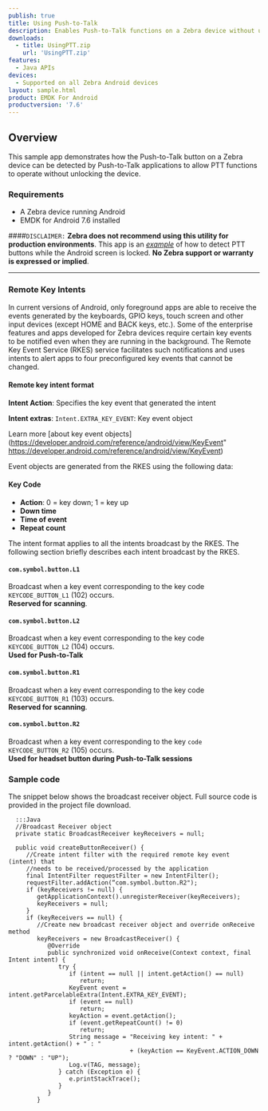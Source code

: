 ```yaml
---
publish: true
title: Using Push-to-Talk
description: Enables Push-to-Talk functions on a Zebra device without unlocking it  
downloads:
  - title: UsingPTT.zip
    url: 'UsingPTT.zip'
features:
  - Java APIs
devices:
  - Supported on all Zebra Android devices
layout: sample.html
product: EMDK For Android
productversion: '7.6'
---
```


## Overview
This sample app demonstrates how the Push-to-Talk button on a Zebra device can be detected by Push-to-Talk applications to allow PTT functions to operate without unlocking the device. 

### Requirements
* A Zebra device running Android
* EMDK for Android 7.6 installed

####`DISCLAIMER:`
**Zebra does not recommend using this utility for production environments**. This app is an *<u>example</u>* of how to detect PTT buttons while the Android screen is locked. **No Zebra support or warranty is expressed or implied**.  

-----

### Remote Key Intents
In current versions of Android, only foreground apps are able to receive the events generated by the keyboards, GPIO keys, touch screen and other input devices (except HOME and BACK keys, etc.). Some of the enterprise features and apps developed for Zebra devices require certain key events to be notified even when they are running in the background. The Remote Key Event Service (RKES) service  facilitates such notifications and uses intents to alert apps to four preconfigured key events that cannot be changed.

#### Remote key intent format

**Intent Action**: Specifies the key event that generated the intent

**Intent extras**:
`Intent.EXTRA_KEY_EVENT`: Key event object 

Learn more [about key event objects](https://developer.android.com/reference/android/view/KeyEvent" https://developer.android.com/reference/android/view/KeyEvent)

Event objects are generated from the RKES using the following data:

#### Key Code

* **Action**: 0 = key down; 1 = key up
* **Down time**
* **Time of event**
* **Repeat count**

The intent format applies to all the intents broadcast by the RKES. The following section briefly describes each intent broadcast by the RKES. 

#### `com.symbol.button.L1`
Broadcast when a key event corresponding to the key code `KEYCODE_BUTTON_L1` (102) occurs.<br> 
**Reserved for scanning**.

#### `com.symbol.button.L2`
Broadcast when a key event corresponding to the key code `KEYCODE_BUTTON_L2` (104) occurs.<br>
**Used for Push-to-Talk**

#### `com.symbol.button.R1`
Broadcast when a key event corresponding to the key code `KEYCODE_BUTTON_R1` (103) occurs. <br> **Reserved for scanning**.

#### `com.symbol.button.R2`
Broadcast when a key event corresponding to the key `code KEYCODE_BUTTON_R2` (105) occurs.<br> 
**Used for headset button during Push-to-Talk sessions**

### Sample code
The snippet below shows the broadcast receiver object. Full source code is provided in the project file download. 

      :::Java
      //Broadcast Receiver object
      private static BroadcastReceiver keyReceivers = null;

      public void createButtonReceiver() {
         //Create intent filter with the required remote key event (intent) that
         //needs to be received/processed by the application
         final IntentFilter requestFilter = new IntentFilter();
         requestFilter.addAction(“com.symbol.button.R2");
         if (keyReceivers != null) {
            getApplicationContext().unregisterReceiver(keyReceivers);
            keyReceivers = null;
         }
         if (keyReceivers == null) {
            //Create new broadcast receiver object and override onReceive method
            keyReceivers = new BroadcastReceiver() {
               @Override
               public synchronized void onReceive(Context context, final Intent intent) {
                  try {
                     if (intent == null || intent.getAction() == null)
                        return;
                     KeyEvent event = intent.getParcelableExtra(Intent.EXTRA_KEY_EVENT);
                     if (event == null)
                        return;
                     keyAction = event.getAction();
                     if (event.getRepeatCount() != 0)
                        return;
                     String message = "Receiving key intent: " + intent.getAction() + " : "
                                      + (keyAction == KeyEvent.ACTION_DOWN ? "DOWN" : "UP");
                     Log.v(TAG, message);
                  } catch (Exception e) {
                     e.printStackTrace();
                  }
               }
            }

